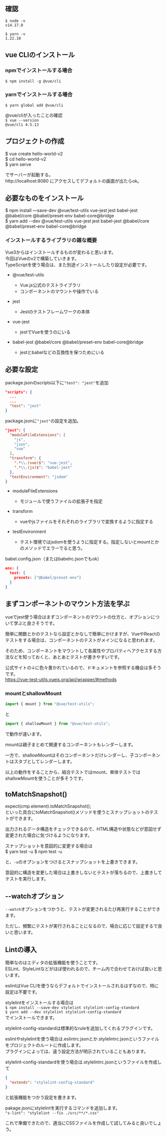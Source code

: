 ## 確認
`$ node -v`  
`v14.17.0`

`$ yarn -v`  
`1.22.10`

## vue CLIのインストール

### npmでインストールする場合  
`$ npm install -g @vue/cli`

### yarnでインストールする場合  
`$ yarn global add @vue/cli`

@vue/cliが入ったことの確認  
`$ vue --version`  
`@vue/cli 4.5.13`


## プロジェクトの作成

$ vue create hello-world-v2  
$ cd hello-world-v2  
$ yarn serve  

でサーバーが起動する。  
http://localhost:8080 にアクセスしてデフォルトの画面が出たらok。

## 必要なものをインストール

$ npm install —save-dev @vue/test-utils vue-jest jest babel-jest @babel/core @babel/preset-env babel-core@bridge  
$ yarn add --dev @vue/test-utils vue-jest jest babel-jest @babel/core @babel/preset-env babel-core@bridge

### インストールするライブラリの雑な概要
Vue3からはインストールするものが変わると思います。  
今回はVueのv2で構築していきます。  
TypeScriptを使う場合は、また別途インストールしたり設定が必要です。  

- @vue/test-utils
  - Vue.js公式のテストライブラリ
  - コンポーネントのマウントや操作でいる

- jest
  - Jestのテストフレームワークの本体

- vue-jest
  - jestでVueを使うのにいる

- babel-jest @babel/core @babel/preset-env babel-core@bridge
  - jestとbabelなどの互換性を保つためにいる

## 必要な設定

package.jsonのscripts以下に`"test": "jest"`を追加
```json
"scripts": {
  ...
  ...
  "test": "jest"
}
```

package.jsonに`"jest"`の設定を追加。

```json
"jest": {
  "moduleFileExtensions": [
    "js",
    "json",
    "vue"
  ],
  "transform": {
    ".*\\.(vue)$": "vue-jest",
    ".*\\.(js)$": "babel-jest"
  },
  "testEnvironment": "jsdom"
}
```

- moduleFileExtensions
  - モジュールで使うファイルの拡張子を指定

- transform
  - vueやjsファイルをそれぞれのライブラリで変換するように指定する

- testEnvironment
  - テスト環境ではjsdomを使うように指定する。指定しないとmountとかのメソッドでエラーでると思う。

babel.config.json（またはbabelrc.jsonでもok）
```json
env: {
  test: {
    presets: ["@babel/preset-env"]
  }
}
```

## まずコンポーネントのマウント方法を学ぶ
vueでjest使う場合はまずコンポーネントのマウントの仕方と、オプションについて学ぶと良さそうです。  

簡単に関数とかのテストなら設定とかなしで簡単にかけますが、VueやReactのテストをする場合は、コンポーネントのテストがメインになると思われます。  

そのため、コンポーネントをマウントして各属性やプロパティへアクセスする方法などを知っておくと、あとあとテストが書きやすいです。  

公式サイトの↓に色々書かれているので、ドキュメントを参照する機会は多そうです。  
https://vue-test-utils.vuejs.org/api/wrapper/#methods  

### mountとshallowMount
```js
import { mount } from "@vue/test-utils";
```

と

```js
import { shallowMount } from "@vue/test-utils";
```

で動作が違います。  

mountは親子まとめて関連するコンポーネントもレンダーします。  

一方で、shallowMountはそのコンポーネントだけレンダーし、子コンポーネントはスタブとしてレンダーします。  

以上の動作をすることから、結合テストではmount、単体テストではshallowMountを使うことが多そうです。  

## toMatchSnapshot()
expect(cmp.element).toMatchSnapshot();  
といった具合にtoMatchSnapshot()メソッドを使うとスナップショットのテストができます。  

出力されるデータ構造をチェックできるので、HTML構造や状態などが意図せず変更された場合に気づけるようになります。  

スナップショットを意図的に変更する場合は  
$ yarn test -u
$ npm test -u

と、`-u`のオプションをつけるとスナップショットを上書きできます。  

意図的に構造を変更した場合は上書きしないとテストが落ちるので、上書きしてテストを実行します。

## --watchオプション
`--watch`オプションをつかうと、テストが変更されるたび再実行することができます。  

ただし、頻繁にテストが実行されることになるので、場合に応じて設定するで良いと思います。  

## Lintの導入
簡単なのはエディタの拡張機能を使うことです。  
ESLint、StyleLintなどがほぼ使われるので、チーム内で合わせておけば良いと思います。  

eslintはVue CLIを使うならデフォルトでインストールされるはずなので、特に設定は不要です。  

stylelintをインストールする場合は  
`$ npm install --save-dev stylelint stylelint-config-standard`  
`$ yarn add --dev stylelint stylelint-config-standard`  
でインストールできます。  

stylelint-config-standardは標準的なruleを追加してくれるプラグインです。  

eslintやstylelintを使う場合は.eslintrc.jsonとか.stylelintrc.jsonというファイルをプロジェクトのルートに作成します。  
プラグインによっては、違う設定方法が明示されていることもあります。  

stylelint-config-standardを使う場合は.stylelintrc.jsonというファイルを作成して

```json
{
  "extends": "stylelint-config-standard"
}
```
と拡張機能をつかう設定を書きます。  

pakage.jsonにstylelintを実行するコマンドを追加します。  
`"s-lint": "stylelint --fix ./src/**/*.css"`

これで準備できたので、適当にCSSファイルを作成して試してみると良いでしょう。  
